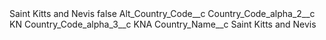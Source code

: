 <?xml version="1.0" encoding="UTF-8"?>
<CustomMetadata xmlns="http://soap.sforce.com/2006/04/metadata" xmlns:xsi="http://www.w3.org/2001/XMLSchema-instance" xmlns:xsd="http://www.w3.org/2001/XMLSchema">
    <label>Saint Kitts and Nevis</label>
    <protected>false</protected>
    <values>
        <field>Alt_Country_Code__c</field>
        <value xsi:nil="true"/>
    </values>
    <values>
        <field>Country_Code_alpha_2__c</field>
        <value xsi:type="xsd:string">KN</value>
    </values>
    <values>
        <field>Country_Code_alpha_3__c</field>
        <value xsi:type="xsd:string">KNA</value>
    </values>
    <values>
        <field>Country_Name__c</field>
        <value xsi:type="xsd:string">Saint Kitts and Nevis</value>
    </values>
</CustomMetadata>
